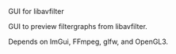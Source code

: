 GUI for libavfilter

GUI to preview filtergraphs from libavfilter.

Depends on ImGui, FFmpeg, glfw, and OpenGL3.
